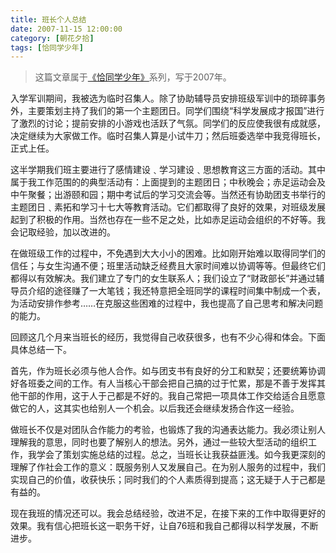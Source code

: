 ```yaml
---
title: 班长个人总结
date: 2007-11-15 12:00:00
category: [朝花夕拾]
tags: [恰同学少年]
---
```


> 这篇文章属于[《恰同学少年》](/posts/being-a-young-student)系列，写于2007年。

<!--more-->

入学军训期间，我被选为临时召集人。除了协助辅导员安排班级军训中的琐碎事务外，主要策划主持了我们的第一个主题团日。同学们围绕“科学发展成才报国”进行了激烈的讨论；提前安排的小游戏也活跃了气氛。同学们的反应使我很有成就感，决定继续为大家做工作。临时召集人算是小试牛刀；然后班委选举中我竞得班长，正式上任。 

这半学期我们班主要进行了感情建设﹑学习建设﹑思想教育这三方面的活动。其中属于我工作范围的的典型活动有：上面提到的主题团日；中秋晚会；赤足运动会及中午聚餐；出游颐和园；期中考试后的学习交流会等。当然还有协助团支书举行的主题团日﹑素拓和学习十七大等教育活动。它们都取得了良好的效果，对班级发展起到了积极的作用。当然也存在一些不足之处，比如赤足运动会组织的不好等。我会记取经验，加以改进的。 

在做班级工作的过程中，不免遇到大大小小的困难。比如刚开始难以取得同学们的信任；与女生沟通不便；班里活动缺乏经费且大家时间难以协调等等。但最终它们都得以有效解决。我们建立了专门的女生联系人；我们设立了“财政部长”并通过辅导员介绍的途径赚了一大笔钱；我还特意把全班同学的课程时间集中制成一个表，为活动安排作参考……在克服这些困难的过程中，我也提高了自己思考和解决问题的能力。 

回顾这几个月来当班长的经历，我觉得自己收获很多，也有不少心得和体会。下面具体总结一下。 

首先，作为班长必须与他人合作。如与团支书有良好的分工和默契；还要统筹协调好各班委之间的工作。有人当核心干部会把自己搞的过于忙累，那是不善于发挥其他干部的作用，这于人于己都是不好的。我自己常把一项具体工作交给适合且愿意做它的人，这其实也给别人一个机会。以后我还会继续发扬合作这一经验。 

做班长不仅是对团队合作能力的考验，也锻炼了我的沟通表达能力。我必须让别人理解我的意思，同时也要了解别人的想法。另外，通过一些较大型活动的组织工作，我学会了策划实施总结的过程。总之，当班长让我获益匪浅。如今我更深刻的理解了作社会工作的意义：既服务别人又发展自己。在为别人服务的过程中，我们实现自己的价值，收获快乐；同时我们的个人素质得到提高；这无疑于人于己都是有益的。 

现在我班的情况还可以。我会总结经验，改进不足，在接下来的工作中取得更好的效果。我有信心把班长这一职务干好，让自76班和我自己都得以科学发展，不断进步。 
